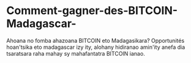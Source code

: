 # Comment-gagner-des-BITCOIN-Madagascar-
Ahoana no fomba ahazoana BITCOIN eto Madagasikara? Opportunités hoan'tsika eto madagascar izy ity, alohany  hidiranao amin'ity anefa dia tsaratsara raha mahay sy mahafantatra BITCOIN ianao.
